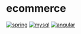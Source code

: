 # ecommerce

[![spring](https://github.com/justadirck/ecommerce/actions/workflows/spring.yaml/badge.svg)](https://github.com/justadirck/ecommerce/actions/workflows/spring.yaml)
[![mysql](https://github.com/justadirck/ecommerce/actions/workflows/mysql.yaml/badge.svg)](https://github.com/justadirck/ecommerce/actions/workflows/mysql.yaml)
[![angular](https://github.com/justadirck/ecommerce/actions/workflows/angular.yaml/badge.svg)](https://github.com/justadirck/ecommerce/actions/workflows/angular.yaml)
